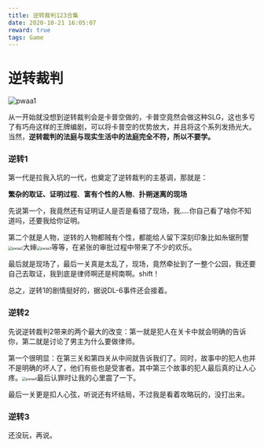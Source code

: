 ```yaml
---
title: 逆转裁判123合集
date: 2020-10-21 16:05:07
reward: true
tags: Game
---
```


# 逆转裁判

![pwaa1](\blogimages\pwaa1.jpg)

  从一开始就没想到逆转裁判会是卡普空做的，卡普空竟然会做这种SLG，这也多亏了有巧舟这样的王牌编剧，可以将卡普空的优势放大，并且将这个系列发扬光大。当然，**逆转裁判的法庭与现实生活中的法庭完全不符，所以不要学。**

  ### 逆转1

第一代是拉我入坑的一代，也奠定了逆转裁判的主基调，那就是：

**繁杂的取证、证明过程**、**富有个性的人物**、**扑朔迷离的现场**

先说第一个，我竟然还有证明证人是否是看错了现场，我<img src="\blogimages\emotion1.jpg" alt="emotion1" style="zoom:25%;" />你自己看了啥你不知道吗，还要我给你证明。

第二个就是人物，逆转的人物都贼有个性，都能给人留下深刻印象比如糸锯刑警<img src="\blogimages\pwaa2.PNG" alt="pwaa2" style="zoom: 50%;" />大婶<img src="\blogimages\pwaa3.PNG" alt="pwaa3" style="zoom:50%;" />等等，在紧张的审批过程中带来了不少的欢乐。

最后就是现场了，最后一关真是太乱了，现场，竟然牵扯到了一整个公园，我还要自己去取证，我到底是律师啊还是柯南啊。shift！

总之，逆转1的剧情挺好的，据说DL-6事件还会接着。

### 逆转2

先说逆转裁判2带来的两个最大的改变：第一就是犯人在关卡中就会明确的告诉你，第二就是讨论了男主为什么要做律师。

第一个很明显：在第三关和第四关从中间就告诉我们了。同时，故事中的犯人也并不是明确的坏人了，他们有些也是受害者。其中第三个故事的犯人最后真的让人心疼。<img src="\blogimages\pwaa4.PNG" alt="pwaa4" style="zoom:50%;" />最后认罪时让我的心里震了一下。

最后一关更是扣人心弦，听说还有坏结局，不过我是看着攻略玩的，没打出来。

### 逆转3

还没玩，再说。